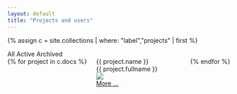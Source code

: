 ```yaml
---
layout: default
title: "Projects and users"
---
```

{% assign c = site.collections | where: "label","projects" | first %}
<div class="filter">
  <input type="radio" id="tag-0" class="filter-tag" name="filter-radio" hidden checked>
  <input type="radio" id="tag-1" class="filter-tag" name="filter-radio" hidden>
  <input type="radio" id="tag-2" class="filter-tag" name="filter-radio" hidden>
  <div class="filter-nav">
    <label class="chip" for="tag-0">All</label>
    <label class="chip" for="tag-1">Active</label>
    <label class="chip" for="tag-2">Archived</label>
  </div>
  <div class="filter-body columns">
  {% for project in c.docs %}
  <div class="column filter-item col-4 col-xs-12" data-tag="{% if project.archive == true %}tag-2{% else %}tag-1{% endif %}">
      <div class="card">
          <div class="card-header">
              <div class="card-title h5">
                  {{ project.name }}
              </div>
              <div class="card-subtitle text-gray">
                  {{ project.fullname }}
              </div>
          </div>
          <div class="card-image">
              <img src="{{ project.image }}" class="img-responsive"/>
          </div>
          <div class="card-body">
              <a href="{{ project.url }}.html">More ...</a>
          </div>
      </div>
  </div>
  {% endfor %}
  </div>
</div>
